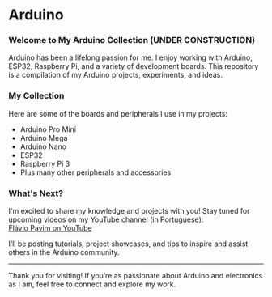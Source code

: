 # Arduino 

### Welcome to My Arduino Collection (UNDER CONSTRUCTION)

Arduino has been a lifelong passion for me. I enjoy working with Arduino, ESP32, Raspberry Pi, and a variety of development boards. This repository is a compilation of my Arduino projects, experiments, and ideas.  

### My Collection  

Here are some of the boards and peripherals I use in my projects:  
- Arduino Pro Mini  
- Arduino Mega  
- Arduino Nano  
- ESP32  
- Raspberry Pi 3  
- Plus many other peripherals and accessories  

### What's Next?  

I'm excited to share my knowledge and projects with you! Stay tuned for upcoming videos on my YouTube channel (in Portuguese):  
[Flávio Pavim on YouTube](https://youtube.com/flaviopavim)  

I’ll be posting tutorials, project showcases, and tips to inspire and assist others in the Arduino community.  

---

Thank you for visiting! If you’re as passionate about Arduino and electronics as I am, feel free to connect and explore my work.
